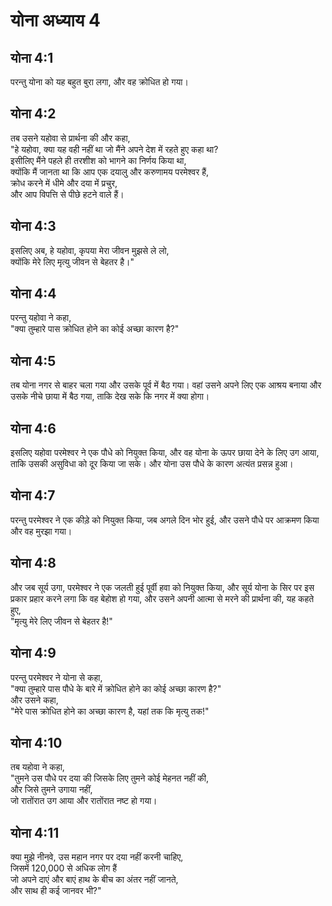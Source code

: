 # योना अध्याय 4

## योना 4:1

परन्तु योना को यह बहुत बुरा लगा, और वह क्रोधित हो गया।

## योना 4:2

तब उसने यहोवा से प्रार्थना की और कहा,  
"हे यहोवा, क्या यह वही नहीं था जो मैंने अपने देश में रहते हुए कहा था?  
इसीलिए मैंने पहले ही तरशीश को भागने का निर्णय किया था,  
क्योंकि मैं जानता था कि आप एक दयालु और करुणामय परमेश्वर हैं,  
क्रोध करने में धीमे और दया में प्रचुर,  
और आप विपत्ति से पीछे हटने वाले हैं।

## योना 4:3

इसलिए अब, हे यहोवा, कृपया मेरा जीवन मुझसे ले लो,  
क्योंकि मेरे लिए मृत्यु जीवन से बेहतर है।"

## योना 4:4

परन्तु यहोवा ने कहा,  
"क्या तुम्हारे पास क्रोधित होने का कोई अच्छा कारण है?"

## योना 4:5

तब योना नगर से बाहर चला गया और उसके पूर्व में बैठ गया। वहां उसने अपने लिए एक आश्रय बनाया और उसके नीचे छाया में बैठ गया, ताकि देख सके कि नगर में क्या होगा।

## योना 4:6

इसलिए यहोवा परमेश्वर ने एक पौधे को नियुक्त किया, और वह योना के ऊपर छाया देने के लिए उग आया, ताकि उसकी असुविधा को दूर किया जा सके। और योना उस पौधे के कारण अत्यंत प्रसन्न हुआ।

## योना 4:7

परन्तु परमेश्वर ने एक कीड़े को नियुक्त किया, जब अगले दिन भोर हुई, और उसने पौधे पर आक्रमण किया और वह मुरझा गया।

## योना 4:8

और जब सूर्य उगा, परमेश्वर ने एक जलती हुई पूर्वी हवा को नियुक्त किया, और सूर्य योना के सिर पर इस प्रकार प्रहार करने लगा कि वह बेहोश हो गया, और उसने अपनी आत्मा से मरने की प्रार्थना की, यह कहते हुए,  
"मृत्यु मेरे लिए जीवन से बेहतर है!"

## योना 4:9

परन्तु परमेश्वर ने योना से कहा,  
"क्या तुम्हारे पास पौधे के बारे में क्रोधित होने का कोई अच्छा कारण है?"  
और उसने कहा,  
"मेरे पास क्रोधित होने का अच्छा कारण है, यहां तक कि मृत्यु तक!"

## योना 4:10

तब यहोवा ने कहा,  
"तुमने उस पौधे पर दया की जिसके लिए तुमने कोई मेहनत नहीं की,  
और जिसे तुमने उगाया नहीं,  
जो रातोंरात उग आया और रातोंरात नष्ट हो गया।

## योना 4:11

क्या मुझे नीनवे, उस महान नगर पर दया नहीं करनी चाहिए,  
जिसमें 120,000 से अधिक लोग हैं  
जो अपने दाएं और बाएं हाथ के बीच का अंतर नहीं जानते,  
और साथ ही कई जानवर भी?"

